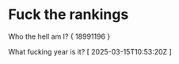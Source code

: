 # Fuck the rankings

Who the hell am I?
{ 18991196 }

What fucking year is it?
[ 2025-03-15T10:53:20Z ]
